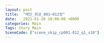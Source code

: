 ```yaml
---
layout: post
title:  "메인_회상_001~012장"
date:   2021-01-26 10:00:00 +0000
categories: Main
Tags: Story Main
SceneCode: ["scene_skip_cp001-012_q1_s10"]
---
```

